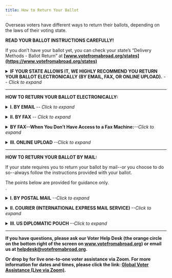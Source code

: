 ```yaml
---
title: How to Return Your Ballot
---
```

Overseas voters have different ways to return their ballots, depending on the laws of their voting state. 

**READ YOUR BALLOT INSTRUCTIONS CAREFULLY!**

If you don’t have your ballot yet, you can check your state’s “Delivery Methods - Ballot Return” at **[www.votefromabroad.org/states](https://www.votefromabroad.org/states)** 


<details><summary><strong>IF YOUR STATE ALLOWS IT, WE HIGHLY RECOMMEND YOU RETURN YOUR BALLOT ELECTRONICALLY (BY EMAIL, FAX, OR ONLINE UPLOAD).</strong><em> -- Click to expand</em></summary>

More than half of all states now allow overseas voters to return their ballots electronically. This may be a safer way to ensure your ballot is counted than postal mail as you don't have to worry that it may get lost or delayed in transit.  

When you return your ballot electronically, you print out your ballot (if you received it electronically), mark it and return it as an email attachment, fax or online upload. You keep a copy of your marked ballot, so there is always a paper trail. 

This is very different from “electronic voting,” which has widely reported security concerns. With electronic voting, voters at in-person polling places submit their vote using a computer system that holds a large cache of votes and which may be vulnerable to inaccuracies as well as the more remote risk of outside manipulation. And if there's no paper receipt provided, the voter has no way to know that their vote was properly recorded and counted.</details>

*******


**HOW TO RETURN YOUR BALLOT ELECTRONICALLY:** 

<details><summary><strong>I. BY EMAIL </strong><em> -- Click to expand</em></summary>

1. Photograph or scan your marked ballot and any required materials. (See your ballot instructions.) You will need to sign a waiver of your right to a secret ballot as your ballot will not be sealed when you send it in. 

2. Send the materials to your Local Election Office as an email attachment.

3. Your Local Election Official will separate your identifying information from your vote as soon as possible. Your ballot won’t be sealed, but no one should be able to see how you voted. </details> 


<details><summary><strong>II. BY FAX </strong><em> -- Click to expand</em></summary>

1. Use a fax machine to submit your marked ballot and any required materials. (See your ballot instructions.) You will need to sign a waiver of your right to a secret ballot as your ballot will not be sealed when you send in. 

2. Your state will usually provide a coversheet. If one isn't provided, be sure to use a coversheet as well.

3. Your Local Election Official will separate your identifying information from your vote as soon as possible. Your ballot won’t be sealed, but no one should be able to see how you voted.  </details> 

<details><summary><strong>BY FAX--When You Don’t Have Access to a Fax Machine:</strong><em>--Click to expand</em></summary>

1. There are apps that will convert an email attachment to a fax. 

   a. Photograph or scan in your ballot and any required materials as an email attachment. 

   b. Then search for “fax app for Android/iPhone” on application platforms like Apple's App Store, Google Play Store, Galaxie Store, etc.

   c. Follow the instructions to convert your email attachment to a fax transmission.

2. Or, you can use the Fax service through the Federal Voting Assistance Program **[FVAP.gov](https://www.fvap.gov).** 

   a. Photograph or scan in your ballot and any required materials as an email attachment. You must include the FVAP fax transmission coversheet at **[www.fvap.gov/eo/overview/materials/forms](https://www.fvap.gov/eo/overview/materials/forms)** (scroll to the bottom of that page). 

   b. Email the ballot package, with coversheet, to **fax@fvap.gov** 

   c. FVAP will then print out the email attachment and use a fax machine to fax your ballot and other election materials to your Local Election Official. 

   Don’t wait until the last minute when using the FVAP fax service! The service can get overloaded and FVAP does not guarantee that your voted ballot will be faxed to your Local Election Official by the deadline.</details>


<details><summary><strong>III. ONLINE UPLOAD </strong><em>--Click to expand</em></summary>

1. Your state will send you a secure link to transmit materials between your computer and their system.

2. You will need to photograph or scan in your ballot and any required materials, then upload it to your computer.

3. Follow the instructions to transmit the materials over the link to your state. </details>

***************************

 
**HOW TO RETURN YOUR BALLOT BY MAIL:**

If your state requires you to return your ballot by mail--or you choose to do so--always follow the instructions provided with your ballot.   

The points below are provided for guidance only.  
.

<details><summary><strong>I. BY POSTAL MAIL </strong><em>--Click to expand</em></summary>

When mailing back your ballot, it usually requires two separate envelopes: a “Ballot Envelope” and a “Mailing Envelope”. This is done to maintain a secret ballot.

1. Ballot Envelope: Place your voted ballot in an envelope and seal it. Some states will instruct you to label it as a “Security Envelope” but others will instruct you not to mark it in any way. FOLLOW THE DIRECTIONS PROVIDED BY YOUR STATE!

2. Mailing Envelope: Then place the sealed ballot envelope AND any required materials, such as your signed and dated voter information declaration, inside a larger "mailing envelope."

   a. If not pre-printed for you, write out the mailing address for your election office.

   b. Write your return address (outside the US).

   c. Provide any other information required. For example, some states require you to sign the outside of the mailing envelope.

   d. Place sufficient postage to mail to the US.

3. When your mailed ballot arrives, your Local Election Official will be able to verify you're an eligible voter, but will not be able to see your sealed ballot. Once your voter status is verified, your still-sealed ballot will be separated from your identifying information before it is opened and tallied. </details>

<details><summary><strong>II. COURIER (INTERNATIONAL EXPRESS MAIL SERVICE) </strong><em>--Click to expand</em></summary>

States will accept overseas ballots via courier, that is, international express mail service providers, such as DHL, UPS, FedEx.

This may also be the only mailing solution if you live in a country with suspended mail service. (Click **[here](https://about.usps.com/newsroom/service-alerts/international/welcome.htm)** for the US Postal Service website list of countries with suspended service). 

1. You will need to place your SEALED MAILING ENVELOPE in the courier envelope. You MUST follow your state’s instructions for how to place your ballot in a separate sealed envelope inside the mailing envelope. (See above re: ballot envelope and mailing envelope).

2. More than one ballot may be placed in the courier envelope if they are all going to the same Election Office. If more than one ballot mailing envelope is enclosed in the courier envelope, each must be separately sealed. (You can think of the courier envelope as acting like a mailbox.) 

   CHECK YOUR INSTRUCTIONS! Some states only allow voters who have the same US voting address to use the same courier envelope. 

3. Most couriers do not deliver to a P.O. Box. If necessary, contact your election office for a street address. The contact information should be on your ballot instructions, or you can find the contact information here at: **[www.votefromabroad.org/states](https://www.votefromabroad.org/states)**

4. Request the courier provide a date stamp. It won’t be necessary if your ballot arrives by Election Day--but many states will accept overseas ballots that arrive within a specified time period after Election Day if the ballot is postmarked on or before Election Day. If your ballot arrives after Election Day, you will need a date stamp to prove it was sent before the deadline.

5. It's a good idea to request tracking to make sure your ballot arrives in time. But we recommend that you don’t send the courier envelope “signature required.” Many Election Offices are not prepared to sign for packages and your ballot may be sent back. 

6. Some couriers may provide a discount for returning ballots. Be sure to ask! </details>


<details><summary><strong>III. US DIPLOMATIC POUCH  </strong><em>--Click to expand</em></summary>

The US Embassy or Consulate will allow US citizens to drop off ballots for delivery to the US in the diplomatic mail pouch. Any US citizen may use this service, you don’t need to have a connection to the Embassy. This method is free, but can be extremely slow, so plan ahead!

1. You are NOT voting at the Embassy/Consulate. Instead, your ballot will be sent to the US in the diplomatic mail pouch. Once it reaches the US, your ballot will be placed in the US postal system for mailing to your Election Office.

2. Your ballot must be delivered to your Election Office by your state's deadline to be counted. Dropping your ballot off at the Embassy/Consulate is not a guarantee that the ballot will be delivered to your Election Office by the deadline. 

3. The use of the diplomatic pouch is free, but your ballot must have sufficient US postage as it will be placed in the US mail. Your ballot must be in a properly sealed Mailing Envelope (see above) with either sufficient US postage or a US postage-paid mailing template, which you can download **[here](https://www.votefromabroad.org/envelope/)**

4. INQUIRE EARLY! Check the Embassy or Consulate website (or call or email to inquire) as there may be restrictions on when your Emassy or Consulate will accept voted ballots. And the time lag to the US can be significant! Many Embassies or Consulates stop accepting ballots a month before an election. And many are estimating delayed delivery times of several weeks or even up to a couple of months.  </details>

___

**If you have questions, please ask our Voter Help Desk (the orange circle on the bottom right of the screen on www.votefromabroad.org) or email us at [helpdesk@votefromabroad.org](helpdesk@votefromabroad.org).**

**Or drop by for live one-to-one voter assistance via Zoom. For more information for dates and times, please click the link: [Global Voter Assistance (Live via Zoom)](https://qrco.de/bbh0zg).**